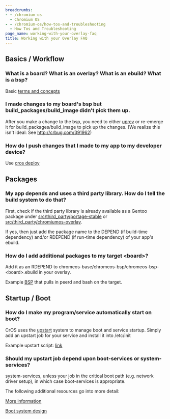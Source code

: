 ```yaml
---
breadcrumbs:
- - /chromium-os
  - Chromium OS
- - /chromium-os/how-tos-and-troubleshooting
  - How Tos and Troubleshooting
page_name: working-with-your-overlay-faq
title: Working with your Overlay FAQ
---
```


## Basics / Workflow

### What is a board? What is an overlay? What is an ebuild? What is a bsp?

Basic [terms and
concepts](https://docs.google.com/document/d/16PWfmUkv5ZRoeaJeggHqF8cNwgSPLeL2I_D7UKubV4w/pub)

### I made changes to my board's bsp but build_packages/build_image didn't pick them up.

After you make a change to the bsp, you need to either
[uprev](http://www.chromium.org/chromium-os/how-tos-and-troubleshooting/portage-build-faq#TOC-How-do-I-uprev-an-ebuild-)
or re-emerge it for build_packages/build_image to pick up the changes. (We
realize this isn't ideal: See <http://crbug.com/391962>)

### How do I push changes that I made to my app to my developer device?

Use [cros deploy](/chromium-os/build/cros-deploy)

## Packages

### My app depends and uses a third party library. How do I tell the build system to do that?

First, check if the third party library is already available as a Gentoo package
under
[src/third_party/portage-stable](https://chromium.googlesource.com/chromiumos/overlays/portage-stable/+/HEAD/)
or
[src/third_party/chromiumos-overlay](https://chromium.googlesource.com/chromiumos/overlays/chromiumos-overlay/+/HEAD/).

If yes, then just add the package name to the DEPEND (if build-time dependency)
and/or RDEPEND (if run-time dependency) of your app's ebuild.

### How do I add additional packages to my target &lt;board&gt;?

Add it as an RDEPEND to
chromeos-base/chromeos-bsp/chromeos-bsp-&lt;board&gt;.ebuild in your overlay.

Example
[BSP](https://chromium.googlesource.com/chromiumos/overlays/board-overlays/+/3c9d9f7a1e35861586cf39218d796e1f29869ad8/overlay-gizmo/chromeos-base/chromeos-bsp-gizmo/chromeos-bsp-gizmo-0.0.1.ebuild)
that pulls in peerd and bash on the target.

## Startup / Boot

### How do I make my program/service automatically start on boot?

CrOS uses the [upstart](http://upstart.ubuntu.com/cookbook/) system to manage
boot and service startup. Simply add an upstart job for your service and install
it into /etc/init

Example upstart script:
[link](https://chromium.googlesource.com/chromiumos/overlays/board-overlays/+/3c9d9f7a1e35861586cf39218d796e1f29869ad8/overlay-variant-panther-embedded/chromeos-base/chromeos-bsp-panther-embedded/files/load-network-drivers.conf)

### Should my upstart job depend upon boot-services or system-services?

system-services, unless your job in the critical boot path (e.g. network driver
setup), in which case boot-services is appropriate.

The following additional resources go into more detail:

[More information](/chromium-os/boot-milestones)

[Boot system design](/chromium-os/chromiumos-design-docs/userland-boot)
